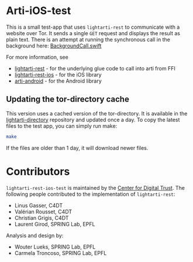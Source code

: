 # Arti-iOS-test

This is a small test-app that uses `lightarti-rest` to communicate with a website over
Tor.
It sends a single `GET` request and displays the result as plain text.
There is an attempt at running the synchronous call in the background here:
[BackgroundCall.swift](lightarti-rest-ios-test/BackgroundCall.swift)

For more information, see

* [lightarti-rest](https://github.com/c4dt/lightarti-rest) - for the underlying glue code to call into arti from
  FFI
* [lightarti-rest-ios](https://github.com/c4dt/lightarti-rest-ios) - for the iOS library
* [arti-android](https://github.com/c4dt/arti-android) - for the Android library

## Updating the tor-directory cache

This version uses a cached version of the tor-directory.
It is available in the [lightarti-directory](https://github.com/c4dt/lightarti-directory) repository and
updated once a day.
To copy the latest files to the test app, you can simply run make:

```bash
make
```

If the files are older than 1 day, it will download newer files.

# Contributors

`lightarti-rest-ios-test` is maintained by the [Center for Digital Trust](https://c4dt.org/). The following people contributed to the implementation of `lightarti-rest`:

- Linus Gasser, C4DT
- Valérian Rousset, C4DT
- Christian Grigis, C4DT
- Laurent Girod, SPRING Lab, EPFL

Analysis and design by:

- Wouter Lueks, SPRING Lab, EPFL
- Carmela Troncoso, SPRING Lab, EPFL
